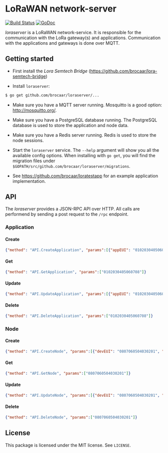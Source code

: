 # LoRaWAN network-server

[![Build Status](https://travis-ci.org/brocaar/loraserver.svg?branch=master)](https://travis-ci.org/brocaar/loraserver)
[![GoDoc](https://godoc.org/github.com/brocaar/loraserver?status.svg)](https://godoc.org/github.com/brocaar/loraserver)

*loraserver* is a LoRaWAN network-service. It is responsible for the
communication with the LoRa gateway(s) and applications. Communication
with the applications and gateways is done over MQTT.

## Getting started

* First install the *Lora Semtech Bridge* (https://github.com/brocaar/lora-semtech-bridge)

* Install ``loraserver``:

```bash
$ go get github.com/brocaar/loraserver/...
```

* Make sure you have a MQTT server running. Mosquitto is a good option: http://mosquitto.org/.

* Make sure you have a PostgreSQL database running. The PostgreSQL database is used to
  store the application and node data.

* Make sure you have a Redis server running. Redis is used to store the node sessions.

* Start the ``loraserver`` service. The ``--help`` argument will show you all the available
  config options. When installing with ``go get``, you will find the migration files under
  ``$GOPATH/src/github.com/brocaar/loraserver/migrations``.

* See https://github.com/brocaar/loratestapp for an example application implementation.

## API

The *loraserver* provides a JSON-RPC API over HTTP. All calls are performend by
sending a post request to the ``/rpc`` endpoint.

### Application

#### Create
```json
{"method": "API.CreateApplication", "params":[{"appEUI": "0102030405060708", "name": "test application"}]}
```

#### Get
```json
{"method": "API.GetApplication", "params":["0102030405060708"]}
```

#### Update
```json
{"method": "API.UpdateApplication", "params":[{"appEUI": "0102030405060708", "name": "test application 2"}]}
```

#### Delete
```json
{"method": "API.DeleteApplication", "params":["0102030405060708"]}
```

### Node

#### Create
```json
{"method": "API.CreateNode", "params":[{"devEUI": "0807060504030201", "appEUI": "0102030405060708", "appKey": "01020304050607080910111213141516"}]}
```

#### Get
```json
{"method": "API.GetNode", "params":["0807060504030201"]}
```

#### Update
```json
{"method": "API.UpdateNode", "params":[{"devEUI": "0807060504030201", "appEUI": "0102030405060708", "appKey": "01010101010101010101010101010101"}]}
```

#### Delete
```json
{"method": "API.DeleteNode", "params":["0807060504030201"]}
```

## License

This package is licensed under the MIT license. See ``LICENSE``.
